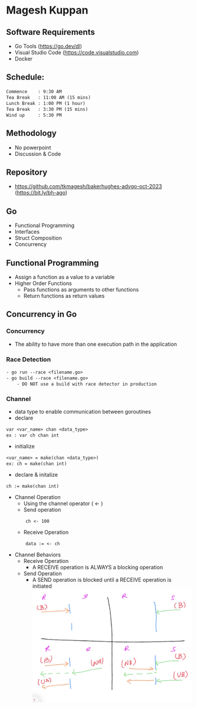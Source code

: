 # Magesh Kuppan

## Software Requirements
- Go Tools (https://go.dev/dl)
- Visual Studio Code (https://code.visualstudio.com)
- Docker

## Schedule:
    Commence    : 9:30 AM
    Tea Break   : 11:00 AM (15 mins)
    Lunch Break : 1:00 PM (1 hour)
    Tea Break   : 3:30 PM (15 mins)
    Wind up     : 5:30 PM

## Methodology
- No powerpoint
- Discussion & Code

## Repository
- https://github.com/tkmagesh/bakerhughes-advgo-oct-2023 (https://bit.ly/bh-ago)

## Go
- Functional Programming
- Interfaces
- Struct Composition
- Concurrency

## Functional Programming
- Assign a function as a value to a variable
- Higher Order Functions
    - Pass functions as arguments to other functions
    - Return functions as return values

## Concurrency in Go
### Concurrency
- The ability to have more than one execution path in the application
### Race Detection
    - go run --race <filename.go>
    - go build --race <filename.go> 
        - DO NOT use a build with race detector in production
### Channel
- data type to enable communication between goroutines
- declare
```
var <var_name> chan <data_type>
ex : var ch chan int
```
- initialize
```
<var_name> = make(chan <data_type>)
ex: ch = make(chan int)
```
- declare & initalize
```
ch := make(chan int)
```
- Channel Operation
    - Using the channel operator ( <- )
    - Send operation
    ```
        ch <- 100
    ```
    - Receive Operation
    ```
        data := <- ch
    ```
- Channel Behaviors
    - Receive Operation
        - A RECEIVE operation is ALWAYS a blocking operation
    - Send Operation
        - A SEND operation is blocked until a RECEIVE operation is initiated
![image channel_behaviors](./images/channel_behaviors.png)